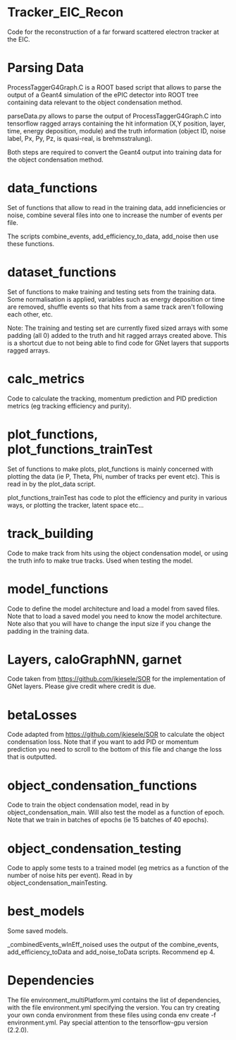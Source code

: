 # Tracker_EIC_Recon
Code for the reconstruction of a far forward scattered electron tracker at the EIC.

# Parsing Data

ProcessTaggerG4Graph.C is a ROOT based script that allows to parse the output of a Geant4 simulation of the ePIC detector into ROOT tree containing data relevant to the object condensation method.

parseData.py allows to parse the output of ProcessTaggerG4Graph.C into tensorflow ragged arrays containing the hit information (X,Y position, layer, time, energy deposition, module) and the truth information (object ID, noise label, Px, Py, Pz, is quasi-real, is brehmsstralung).

Both steps are required to convert the Geant4 output into training data for the object condensation method.

# data_functions

Set of functions that allow to read in the training data, add inneficiencies or noise, combine several files into one to increase the number of events per file.

The scripts combine_events, add_efficiency_to_data, add_noise then use these functions.

# dataset_functions

Set of functions to make training and testing sets from the training data. Some normalisation is applied, variables such as energy deposition or time are removed, shuffle events so that hits from a same track aren't following each other, etc. 

Note: The training and testing set are currently fixed sized arrays with some padding (all 0) added to the truth and hit ragged arrays created above. This is a shortcut due to not being able to find code for GNet layers that supports ragged arrays.

# calc_metrics

Code to calculate the tracking, momentum prediction and PID prediction metrics (eg tracking efficiency and purity).

# plot_functions, plot_functions_trainTest

Set of functions to make plots, plot_functions is mainly concerned with plotting the data (ie P, Theta, Phi, number of tracks per event etc). This is read in by the plot_data script.

plot_functions_trainTest has code to plot the efficiency and purity in various ways, or plotting the tracker, latent space etc...

# track_building

Code to make track from hits using the object condensation model, or using the truth info to make true tracks. Used when testing the model.

# model_functions 

Code to define the model architecture and load a model from saved files. Note that to load a saved model you need to know the model architecture. Note also that you will have to change the input size if you change the padding in the training data.

# Layers, caloGraphNN, garnet

Code taken from https://github.com/jkiesele/SOR for the implementation of GNet layers. Please give credit where credit is due.

# betaLosses

Code adapted from https://github.com/jkiesele/SOR to calculate the object condensation loss. Note that if you want to add PID or momentum prediction you need to scroll to the bottom of this file and change the loss that is outputted.

# object_condensation_functions

Code to train the object condensation model, read in by object_condensation_main. Will also test the model as a function of epoch. Note that we train in batches of epochs (ie 15 batches of 40 epochs).

# object_condensation_testing

Code to apply some tests to a trained model (eg metrics as a function of the number of noise hits per event). Read in by object_condensation_mainTesting.

# best_models

Some saved models. 

_combinedEvents_wInEff_noised uses the output of the combine_events, add_efficiency_toData and add_noise_toData scripts. Recommend ep 4.

# Dependencies

The file environment_multiPlatform.yml contains the list of dependencies, with the file environment.yml specifying the version. You can try creating your own conda environment from these files using conda env create -f environment.yml. Pay special attention to the tensorflow-gpu version (2.2.0).